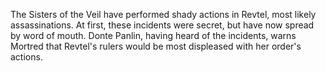 The Sisters of the Veil have performed shady actions in Revtel, most likely assassinations. At first, these incidents were secret, but have now spread by word of mouth. Donte Panlin, having heard of the incidents, warns Mortred that Revtel's rulers would be most displeased with her order's actions.